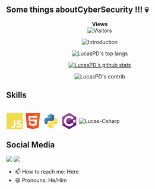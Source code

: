 ## Some things aboutCyberSecurity !!! :skull:

<p align="center">
  <strong>Views</strong>
  <br>
  <img src="https://profile-counter.glitch.me/lucaspd777/count.svg" alt="Visitors">
</p>

<p align="center">
  <img src="https://readme-typing-svg.herokuapp.com/?font=JetBrains+Mono&duration=5000&color=00FF00&center=true&vCenter=true&lines=root@nasa.gov:~%23%20rm%20-rf%20/" alt="Introduction">
</p>

<p align="center">
  <img src="https://github-readme-stats.vercel.app/api/top-langs/?username=LucasPDiniz&layout=compact&theme=merko" alt="LucasPD's top langs">
</p>

<p align="center">
  <a href="https://github.com/anuraghazra/github-readme-stats">
    <img src="https://github-readme-stats.vercel.app/api?username=LucasPDiniz&theme=merko" alt="LucasPD's github stats">
  </a>
</p>

<p align="center">
  <img src="https://github-readme-streak-stats.herokuapp.com?user=LucasPDiniz&theme=merko&date_format=M%20j%5B%2C%20Y%5D" alt="LucasPD's contrib">
</p>

## Skills

</div>
<div style="display: inline_block"><br>
  <img align="center" alt="Lucas-Js" height="45" width="45" src="https://raw.githubusercontent.com/devicons/devicon/master/icons/javascript/javascript-plain.svg">
  <img align="center" alt="Lucas-HTML" height="45" width="45" src="https://raw.githubusercontent.com/devicons/devicon/master/icons/html5/html5-original.svg">
  <img align="center" alt="Lucas-Python" height="45" width="45" src="https://raw.githubusercontent.com/devicons/devicon/master/icons/python/python-original.svg">
  <img align="center" alt="Lucas-Csharp" height="45" width="45" src="https://raw.githubusercontent.com/devicons/devicon/master/icons/csharp/csharp-original.svg">
  <img align="center" alt="Lucas-Csharp" height="60" width="60" src="https://cdn3.iconfinder.com/data/icons/blue-ulitto/128/Developer_files_Bash_Shell_Script-512.png">

## Social Media

  <div> 
<a href="https://instagram.com/lucaspagliucaa" target="_blank"><img src="https://img.shields.io/badge/-Instagram-%23E4405F?style=for-the-badge&logo=instagram&logoColor=white" target="_blank"></a>
      <a href="https://br.linkedin.com/in/lucas-pagliuca-diniz" target="_blank"><img src="https://img.shields.io/badge/-LinkedIn-%230077B5?style=for-the-badge&logo=linkedin&logoColor=white" target="_blank"></a> 
 	</a> 
</div>
  
- 📫 How to reach me: Here
- 😄 Pronouns: He/Him

